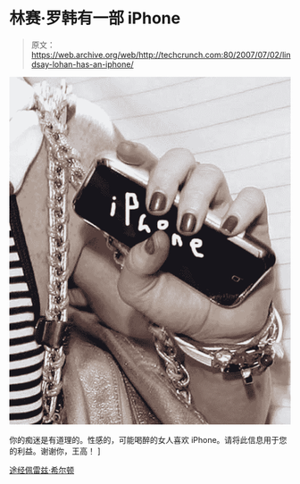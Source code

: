 # 林赛·罗韩有一部 iPhone

> 原文：<https://web.archive.org/web/http://techcrunch.com:80/2007/07/02/lindsay-lohan-has-an-iphone/>

![loooohan.jpg](img/da3849500159f620d155b82a9a4df817.png)

你的痴迷是有道理的。性感的，可能喝醉的女人喜欢 iPhone。请将此信息用于您的利益。谢谢你，王高！ ]

[途经佩雷兹·希尔顿](https://web.archive.org/web/20160221185324/http://perezhilton.com/?p=666)